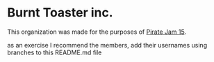 # Burnt Toaster inc.

This organization was made for the purposes of [Pirate Jam 15](https://itch.io/jam/pirate).

as an exercise I recommend the members, add their usernames using branches to this README.md file
